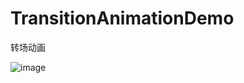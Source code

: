 # TransitionAnimationDemo
转场动画

![image](https://github.com/xypng/TransitionAnimationDemo/blob/master/Gif/demo.gif?raw=true)